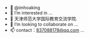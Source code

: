 - 👋 @imhoaking
- 👀 I’m interested in ...
- 🌱 天津师范大学国际教育交流学院.
- 💞️ I’m looking to collaborate on ...
- 📫 contact：837088178@qq.com ...
